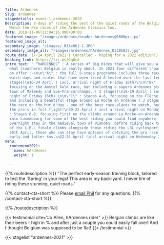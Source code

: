 ```yaml
---
Title: Ardennes
Slug: ardennes
stagedetails: event-1-ardennes-2020
Description: 8 days of riding the best of the quiet roads of the Belgian Ardennes.
  Watch the Pro races of the Ardennes Classics too.
date: 2018-11-06T21:04:16.000+00:00
featured_image: "/images/ardennes/header-hArdennes@1600px.jpg"
featured_image_alt: ''
secondary_image: "/images/_R3A4961-1.JPG"
secondary_image_alt: "/images/ardennes/hArdennes_DSC05837.jpg"
route_date: 17-24 April 2021 ( Cancelled - hoping for a 2022 edition!)
booking_link: https://tri.ps/OqOcd
intro_text: " “hARDENNES” : A series of Big Rides that will give you a new idea of
  what (southern) Belgium is really about. In 2021 four different \"packages\" are
  on offer :-\n\n\"A\" : the full 8-stage programme includes three race-day ride 'n
  watch days and routes that have been tried & tested over the last ten years. ( 8
  stages)\n16-24 April ( incl. arrival night of Friday 16th)\n\n\"B\" : Stages 1-3,
  focusing on the Amstel Gold race, but including a superb Ardennes stage around the
  town of Malmedy and Spa-Francorchamps. ( 3 stages)\n16-19 April ( incl. arrival
  night of Friday 16th) \n\n\"C\" : Stages 4-6, focusing on the Fléche Wallonne race,
  and including a beautiful stage around La Roche en Ardenne ( 3 stages). We watch
  the race on the Mur d'Huy - one of the best race-places to watch, hear and smell
  the pro's in full flight!\n20-22 April ( incl arrival night on Monday 19th)\n\n\"D\"
  : Stages 6-8, focusing first on the climbs around La Roche-en-Ardenne, then going
  into Luxembourg for some of the best riding you could find anywhere. Includes an
  overnight stay in the medieval town of Vianden, before riding back to tackle ALL
  of the L-B-L finale climbs alongside those riding the LBL cyclosportive. On Sunday
  26th April, those who can stay have options of catching the pro race both in it's
  early and latter kms.\n22-24 April (incl arrival night on Wednesday 21st)\n"
menu:
  routemenu2021:
    name: hArdennes
    weight: 1

---
```

{{% routedescription %}} "The perfect early-season training block, tailored to test the 'Spring' in your legs! This area is my back-yard. I never tire of riding these stunning, quiet roads."

{{% contact-cta-short %}} Please <a class="white dim" href="mailto:mailto:info@centcolschallenge.com">email Phil</a> for any questions. {{% /contact-cta-short %}}

{{% /routedescription %}}

{{< testimonial cite="Jo Allen, hArdennes rider" >}}
Belgian climbs are like their beers - high in % and after just a couple you could easily fall over! And I thought Belgium was supposed to be flat!
{{< /testimonial >}}

{{< stagelist "ardennes-2021" >}}